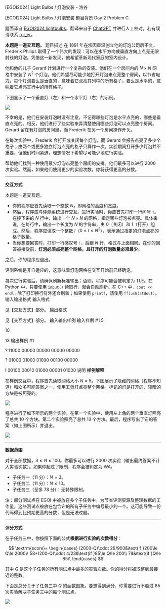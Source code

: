 



[EGOI2024] Light Bulbs / 灯泡安装 - 洛谷














[EGOI2024] Light Bulbs / 灯泡安装
题目背景
Day 2 Problem C.

题面译自 [EGOI2024 lightbulbs](https://wiki.egoi2024.nl/tasks/lightbulbs/statement-isc.pdf)。翻译来自于 [ChatGPT](https://chatgpt.com/) 并进行人工校对，若有误请联系 [rui_er](https://www.luogu.com.cn/user/122461)。

**本题是一道交互题。**
题目描述
在 1891 年在埃因霍温创立他的灯泡公司后不久，Frederik Philips 取得了一个伟大的发现：可以在水平方向或垂直方向上点亮无限射线的灯泡。凭借这一新发现，他希望革新现代家庭的室内设计。

他和他的儿子 Gerard 计划进行一个复杂的安装。他们在一个房间内的 $N \times N$ 网格中安装了 $N^2$ 个灯泡。他们希望尽可能少地打开灯泡来点亮整个房间，以节省电力。每个灯泡要么是垂直的，意味着它点亮其列中的所有格子，要么是水平的，意味着它点亮其行中的所有格子。

下图显示了一个垂直灯（左）和一个水平灯（右）的示例。

![](https://cdn.luogu.com.cn/upload/image_hosting/0aok3e6q.png)

不幸的是，他们在安装灯泡时没有注意，不记得哪些灯泡是水平点亮的，哪些是垂直点亮的。相反，他们进行了些实验来弄清楚使用哪些灯泡可以点亮整个房间。Gerard 留在有灯泡的房间里，而 Frederik 在另一个房间操作开关。

在每次实验中，Frederik 会打开或关闭每个灯泡，而 Gerard 会报告点亮了多少个格子；由两个或更多独立灯泡点亮的格子只算作一次。实验期间打开多少灯泡并不重要，但他们时间紧迫，理想情况下希望尽可能少地进行实验。

帮助他们找到一种使用最少灯泡点亮整个房间的安排。他们最多可以进行 $2000$ 次实验。然而，如果他们使用更少的实验次数，你将获得更高的分数。

---

**交互方式**

本题是一道交互题。

- 你的程序应首先读取一个整数 $N$，即网格的高度和宽度。
- 然后，程序应与评测系统进行交互。进行实验时，你应首先打印一行问号 `?`。在接下来的 $N$ 行中，输出一个 $N \times N$ 的网格，指定哪些灯泡被点亮。具体来说，在每行中，输出一个长度为 $N$ 的字符串，由 $0$（关闭）和 $1$（打开）组成。然后，程序应读取一个整数 $l$（$0 \le l \le N^2$），表示通过指定的灯泡点亮的格子数量。
- 当你想要回答时，打印一行感叹号 `!`，后跟 $N$ 行，格式与上面相同。在你的回答被接受前，**灯泡必须点亮整个网格，且打开的灯泡数量必须最少**。

之后，你的程序应退出。

评测系统是非自适应的，这意味着灯泡网格在交互开始前已经确定。

每次进行实验后，请确保刷新标准输出；否则，程序可能会被判定为 TLE。在 Python 中，只要使用 `input()` 读取行，就会自动刷新。在 C++ 中，`cout << endl;` 除了打印换行符外还会刷新；如果使用 `printf`，请使用 `fflush(stdout)`。
输入输出格式
输入格式

见【交互方式】部分。
输出格式

见【交互方式】部分。
输入输出样例
输入样例 #1
5






10






13
输出样例 #1

?
11000
00000
00000
00000
00000

?
01000
01000
01000
00100
00000

!
00100
00010
01000
00001
01000
说明
**样例解释**

在样例交互中，程序首先读取网格大小 $N = 5$。下图展示了隐藏的网格（程序不知道）和众多可能答案之一，使用五盏灯点亮整个网格。标记的灯是打开的，较暗的方块是被照亮的。

![](https://cdn.luogu.com.cn/upload/image_hosting/ys5gxvwm.png)

程序进行了如下所示的两个实验。在第一个实验中，使用左上角的两个垂直灯照亮了总共 10 个方块。第二个实验照亮了总共 13 个方块。最后，程序写出了它的答案（如上图所示）并退出。

![](https://cdn.luogu.com.cn/upload/image_hosting/bftfq9cf.png)

---

**数据范围**

对于全部数据，$3\le N\le 100$。你最多可以进行 $2000$ 次实验（输出最终答案不计入实验次数）。如果你超过了限制，程序会被判定为 WA。

- 子任务一（$11$ 分）：$N=3$。
- 子任务二（$11$ 分）：$N\le 10$。
- 子任务三（至多 $78$ 分）：无特殊限制。

注：部分测试点在 EGOI 中被放在多个子任务中。为节省评测资源及整理数据的工作量，这些测试点被放在包含它的所有子任务中编号最小的一个。这可能导致一份代码得到比预期更高的分数，但是无法过题。

---

**评分方式**

在子任务三中，你按照下面的公式**根据进行实验的次数得分**：

$$
\textrm{score}=
\begin{cases}
(2000-Q)\cdot 29/900&\text{if }200\le Q\le 2000\\
58+(200-Q)\cdot 4/23&\text{if }85\le Q\le 200\\
78&\text{if }Q\le 85\\
\end{cases}
$$

其中 $Q$ 是这个子任务的所有测试点中最多的实验次数。你的得分将被取整到最接近的整数。

下面是总分关于子任务三中 $Q$ 的函数图象。要想得到满分，你需要进行不超过 $85$ 次实验解决子任务三中的每个测试点。

![](https://cdn.luogu.com.cn/upload/image_hosting/iaq5i0md.png)






